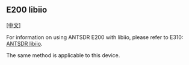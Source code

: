## E200 libiio

[[中文]](../../../cn/device_and_usage_manual/ANTSDR_E_Series_Module/ANTSDR_E200_Reference_Manual/AntsdrE200_libiio_cn.html)

For information on using ANTSDR E200 with libiio, please refer to E310: [ANTSDR libiio](../ANTSDR_E310_Reference_Manual/AntsdrE310_libiio.md).

The same method is applicable to this device.
